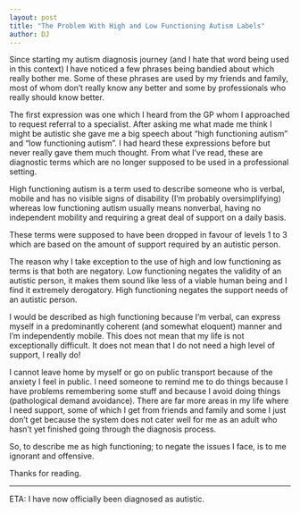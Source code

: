 ```yaml
---
layout: post
title: "The Problem With High and Low Functioning Autism Labels"
author: DJ
---
```


Since starting my autism diagnosis journey (and I hate that word being used in this context) I have noticed a few phrases being bandied about which really bother me. Some of these phrases are used by my friends and family, most of whom don’t really know any better and some by professionals who really should know better.

The first expression was one which I heard from the GP whom I approached to request referral to a specialist. After asking me what made me think I might be autistic she gave me a big speech about “high functioning autism” and “low functioning autism”. I had heard these expressions before but never really gave them much thought. From what I’ve read, these are diagnostic terms which are no longer supposed to be used in a professional setting.

High functioning autism is a term used to describe someone who is verbal, mobile and has no visible signs of disability (I’m probably oversimplifying) whereas low functioning autism usually means nonverbal, having no independent mobility and requiring a great deal of support on a daily basis.

These terms were supposed to have been dropped in favour of levels 1 to 3 which are based on the amount of support required by an autistic person.

The reason why I take exception to the use of high and low functioning as terms is that both are negatory. Low functioning negates the validity of an autistic person, it makes them sound like less of a viable human being and I find it extremely derogatory. High functioning negates the support needs of an autistic person.

I would be described as high functioning because I’m verbal, can express myself in a predominantly coherent (and somewhat eloquent) manner and I’m independently mobile. This does not mean that my life is not exceptionally difficult. It does not mean that I do not need a high level of support, I really do!

I cannot leave home by myself or go on public transport because of the anxiety I feel in public. I need someone to remind me to do things because I have problems remembering some stuff and because I avoid doing things (pathological demand avoidance). There are far more areas in my life where I need support, some of which I get from friends and family and some I just don’t get because the system does not cater well for me as an adult who hasn’t yet finished going through the diagnosis process.

So, to describe me as high functioning; to negate the issues I face, is to me ignorant and offensive.

Thanks for reading.

---
ETA:  I have now officially been diagnosed as autistic.